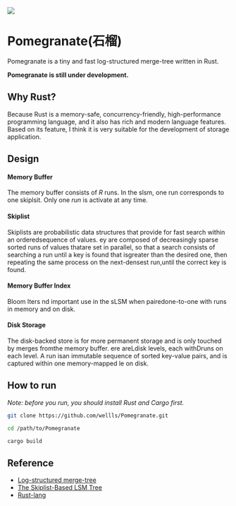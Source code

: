 ![](./image/pomegranate.jpg)

# Pomegranate(石榴)

Pomegranate is a tiny and fast log-structured merge-tree written in Rust.

**Pomegranate is still under development.**

## Why Rust?

Because Rust is a memory-safe, concurrency-friendly, high-performance programming language, and it also has rich and modern language features.
Based on its feature, I think it is very suitable for the development of storage application.

## Design

#### Memory Buffer

The memory buffer consists of *R* runs. In the slsm, one run corresponds to one skiplsit.
Only one *run* is activate at any time.

#### Skiplist

Skiplists are probabilistic data structures that provide for fast search within an orderedsequence of values. ey are composed of decreasingly sparse sorted runs of values thatare set in parallel, so that a search consists of searching a run until a key is found that isgreater than the desired one, then repeating the same process on the next-densest run,until the correct key is found.

#### Memory Buffer Index

Bloom lters nd important use in the sLSM when pairedone-to-one with runs in memory and on disk.

#### Disk Storage 

The disk-backed store is for more permanent storage and is only touched by merges fromthe memory buffer. ere areLdisk levels, each withDruns on each level. A run isan immutable sequence of sorted key-value pairs, and is captured within one memory-mapped le on disk.

## How to run

*Note: before you run, you should install Rust and Cargo first.*

```bash
git clone https://github.com/wellls/Pomegranate.git

cd /path/to/Pomegranate

cargo build
```

## Reference

* [Log-structured merge-tree](https://en.wikipedia.org/wiki/Log-structured_merge-tree)
* [The Skiplist-Based LSM Tree](https://arxiv.org/pdf/1809.03261.pdf)
* [Rust-lang](https://www.rust-lang.org/)

